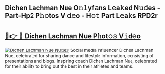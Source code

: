 ## Dichen Lachman Nue O𝚗𝚕yf𝚊ns L𝚎a𝚔ed N𝚞𝚍es - Part-Hp2 P𝚑𝚘tos Vi𝚍𝚎o - H𝚘𝚝 Part L𝚎a𝚔s RPD2r

# <h2><a href="http://kf6ali.oniu.top/?m=Dichen+Lachman+Nue">🔗👉 🔴 Dichen Lachman Nue P𝚑ot𝚘𝚜 V𝚒d𝚎o</a></h2>

[![Dichen Lachman Nue Nu𝚍e𝚜](https://i.imgur.com/0qMVB7G.gif)](http://kf6ali.oniu.top/?m=Dichen+Lachman+Nue)
Social media influencer Dichen Lachman Nue, celebrated for sharing dance and lifestyle information, consisting of presentations and blogs. Inspiring coach Dichen Lachman Nue, celebrated for their ability to bring out the best in their athletes and teams.  
